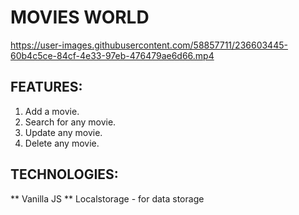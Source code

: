 # MOVIES WORLD



https://user-images.githubusercontent.com/58857711/236603445-60b4c5ce-84cf-4e33-97eb-476479ae6d66.mp4




## FEATURES:
1) Add a movie.
2) Search for any movie.
3) Update any movie.
4) Delete any movie.


## TECHNOLOGIES:

** Vanilla JS 
** Localstorage - for data storage
